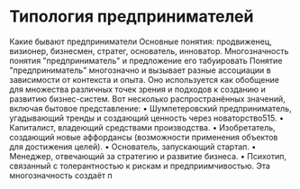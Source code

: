 # Типология предпринимателей

Какие бывают предприниматели 
Основные понятия: продвиженец, визионер, бизнесмен, стратег, основатель, инноватор. 
Многозначность понятия "предприниматель" и предложение его табуировать
Понятие "предприниматель" многозначно и вызывает разные ассоциации в зависимости от контекста и опыта. Оно используется как обобщение для множества различных точек зрения и подходов к созданию и развитию бизнес-систем. Вот несколько распространённых значений, включая бытовое представление:
• Шумпетеровский предприниматель, угадывающий тренды и создающий ценность через новаторство515.
• Капиталист, владеющий средствами производства.
• Изобретатель, создающий новые аффордансы (возможности применения объектов для достижения целей).
• Основатель, запускающий стартап.
• Менеджер, отвечающий за стратегию и развитие бизнеса.
• Психотип, связанный с толерантностью к рискам и предприимчивостью.
Эта многозначность создаёт п
